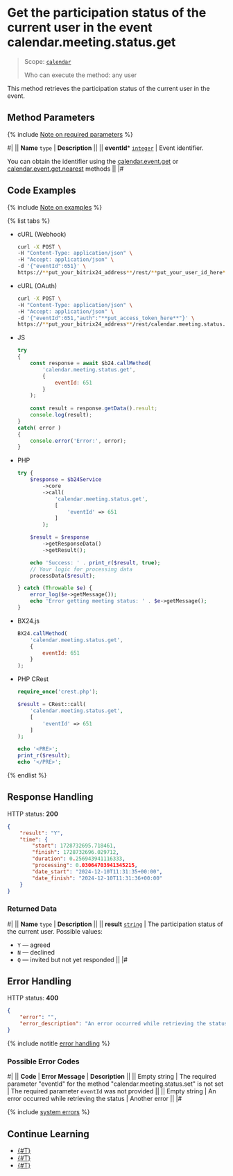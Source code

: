 # Get the participation status of the current user in the event calendar.meeting.status.get

> Scope: [`calendar`](../../scopes/permissions.md)
>
> Who can execute the method: any user

This method retrieves the participation status of the current user in the event.

## Method Parameters

{% include [Note on required parameters](../../../_includes/required.md) %}

#|
|| **Name**
`type` | **Description** ||
|| **eventId***
[`integer`](../../data-types.md) | Event identifier.

You can obtain the identifier using the [calendar.event.get](./calendar-event-get.md) or [calendar.event.get.nearest](./calendar-event-get-nearest.md) methods ||
|#

## Code Examples

{% include [Note on examples](../../../_includes/examples.md) %}

{% list tabs %}

- cURL (Webhook)

    ```bash
    curl -X POST \
    -H "Content-Type: application/json" \
    -H "Accept: application/json" \
    -d '{"eventId":651}' \
    https://**put_your_bitrix24_address**/rest/**put_your_user_id_here**/**put_your_webhook_here**/calendar.meeting.status.get
    ```

- cURL (OAuth)

    ```bash
    curl -X POST \
    -H "Content-Type: application/json" \
    -H "Accept: application/json" \
    -d '{"eventId":651,"auth":"**put_access_token_here**"}' \
    https://**put_your_bitrix24_address**/rest/calendar.meeting.status.get
    ```

- JS

    ```js
    try
    {
    	const response = await $b24.callMethod(
    		'calendar.meeting.status.get',
    		{
    			eventId: 651
    		}
    	);
    	
    	const result = response.getData().result;
    	console.log(result);
    }
    catch( error )
    {
    	console.error('Error:', error);
    }
    ```

- PHP

    ```php
    try {
        $response = $b24Service
            ->core
            ->call(
                'calendar.meeting.status.get',
                [
                    'eventId' => 651
                ]
            );
    
        $result = $response
            ->getResponseData()
            ->getResult();
    
        echo 'Success: ' . print_r($result, true);
        // Your logic for processing data
        processData($result);
    
    } catch (Throwable $e) {
        error_log($e->getMessage());
        echo 'Error getting meeting status: ' . $e->getMessage();
    }
    ```

- BX24.js

    ```js
    BX24.callMethod(
        'calendar.meeting.status.get',
        {
            eventId: 651
        }
    );
    ```

- PHP CRest

    ```php
    require_once('crest.php');

    $result = CRest::call(
        'calendar.meeting.status.get',
        [
            'eventId' => 651
        ]
    );

    echo '<PRE>';
    print_r($result);
    echo '</PRE>';
    ```

{% endlist %}

## Response Handling

HTTP status: **200**

```json
{
    "result": "Y",
    "time": {
        "start": 1728732695.718461,
        "finish": 1728732696.029712,
        "duration": 0.256943941116333,
        "processing": 0.03064703941345215,
        "date_start": "2024-12-10T11:31:35+00:00",
        "date_finish": "2024-12-10T11:31:36+00:00"
    }
}
```

### Returned Data

#|
|| **Name**
`type` | **Description** ||
|| **result**
[`string`](../../data-types.md) | The participation status of the current user. Possible values:
- `Y` — agreed
- `N` — declined
- `Q` — invited but not yet responded
 ||
|#

## Error Handling

HTTP status: **400**

```json
{
    "error": "",
    "error_description": "An error occurred while retrieving the status"
}
```

{% include notitle [error handling](../../../_includes/error-info.md) %}

### Possible Error Codes

#|
|| **Code** | **Error Message** | **Description** ||
|| Empty string | The required parameter "eventId" for the method "calendar.meeting.status.set" is not set | The required parameter `eventId` was not provided ||
|| Empty string | An error occurred while retrieving the status | Another error ||
|#

{% include [system errors](../../../_includes/system-errors.md) %}

## Continue Learning 

- [{#T}](./index.md)
- [{#T}](./calendar-meeting-status-set.md)
- [{#T}](./calendar-accessibility-get.md)